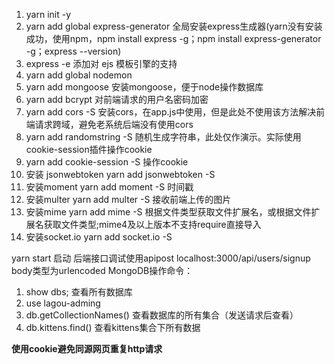 1. yarn init -y
2. yarn add global express-generator 全局安装express生成器(yarn没有安装成功，使用npm，npm install express  -g；npm install express-generator -g；express --version)
3. express -e 添加对 ejs 模板引擎的支持
4. yarn add global nodemon
5. yarn add mongoose 安装mongoose，便于node操作数据库
6. yarn add bcrypt 对前端请求的用户名密码加密
7. yarn add cors -S 安装cors，在app.js中使用，但是此处不使用该方法解决前端请求跨域，避免老系统后端没有使用cors
8. yarn add randomstring -S 随机生成字符串，此处仅作演示。实际使用cookie-session插件操作cookie
9. yarn add cookie-session -S 操作cookie
10. 安装 jsonwebtoken yarn add jsonwebtoken -S
11. 安装moment  yarn add moment -S 时间戳
12. 安装multer yarn add multer -S 接收前端上传的图片
13. 安装mime yarn add mime -S 根据文件类型获取文件扩展名，或根据文件扩展名获取文件类型;mime4及以上版本不支持require直接导入
14. 安装socket.io yarn add socket.io -S

yarn start 启动
后端接口调试使用apipost localhost:3000/api/users/signup body类型为urlencoded
MongoDB操作命令：
1. show dbs; 查看所有数据库
2. use lagou-adming
3. db.getCollectionNames() 查看数据库的所有集合（发送请求后查看）
4. db.kittens.find() 查看kittens集合下所有数据

**使用cookie避免同源网页重复http请求**
